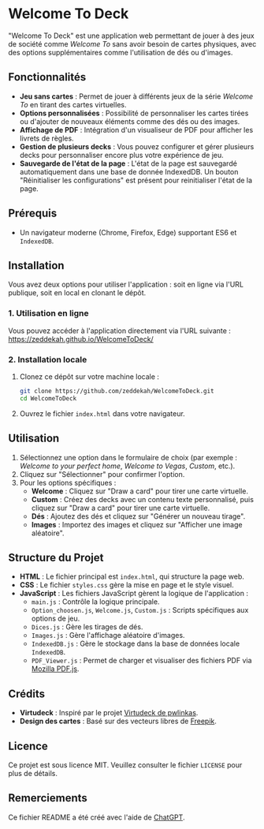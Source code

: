 # Welcome To Deck

"Welcome To Deck" est une application web permettant de jouer à des jeux de société comme *Welcome To* sans avoir besoin de cartes physiques, avec des options supplémentaires comme l'utilisation de dés ou d'images.

## Fonctionnalités

- **Jeu sans cartes** : Permet de jouer à différents jeux de la série *Welcome To* en tirant des cartes virtuelles.
- **Options personnalisées** : Possibilité de personnaliser les cartes tirées ou d'ajouter de nouveaux éléments comme des dés ou des images.
- **Affichage de PDF** : Intégration d'un visualiseur de PDF pour afficher les livrets de règles.
- **Gestion de plusieurs decks** : Vous pouvez configurer et gérer plusieurs decks pour personnaliser encore plus votre expérience de jeu.
- **Sauvegarde de l'état de la page** : L'état de la page est sauvegardé automatiquement dans une base de donnée IndexedDB. Un bouton "Réinitialiser les configurations" est présent pour reinitialiser l'état de la page.

## Prérequis

- Un navigateur moderne (Chrome, Firefox, Edge) supportant ES6 et `IndexedDB`.

## Installation

Vous avez deux options pour utiliser l'application : soit en ligne via l'URL publique, soit en local en clonant le dépôt.

### 1. Utilisation en ligne

Vous pouvez accéder à l'application directement via l'URL suivante :  
https://zeddekah.github.io/WelcomeToDeck/

### 2. Installation locale

1. Clonez ce dépôt sur votre machine locale :

    ```bash
    git clone https://github.com/zeddekah/WelcomeToDeck.git
    cd WelcomeToDeck
    ```

2. Ouvrez le fichier `index.html` dans votre navigateur.

## Utilisation

1. Sélectionnez une option dans le formulaire de choix (par exemple : *Welcome to your perfect home*, *Welcome to Vegas*, *Custom*, etc.).
2. Cliquez sur "Sélectionner" pour confirmer l'option.
3. Pour les options spécifiques :
   - **Welcome** : Cliquez sur "Draw a card" pour tirer une carte virtuelle.
   - **Custom** : Créez des decks avec un contenu texte personnalisé, puis cliquez sur "Draw a card" pour tirer une carte virtuelle.
   - **Dés** : Ajoutez des dés et cliquez sur "Générer un nouveau tirage".
   - **Images** : Importez des images et cliquez sur "Afficher une image aléatoire".

## Structure du Projet

- **HTML** : Le fichier principal est `index.html`, qui structure la page web.
- **CSS** : Le fichier `styles.css` gère la mise en page et le style visuel.
- **JavaScript** : Les fichiers JavaScript gèrent la logique de l'application :
  - `main.js` : Contrôle la logique principale.
  - `Option_choosen.js`, `Welcome.js`, `Custom.js` : Scripts spécifiques aux options de jeu.
  - `Dices.js` : Gère les tirages de dés.
  - `Images.js` : Gère l'affichage aléatoire d'images.
  - `IndexedDB.js` : Gère le stockage dans la base de données locale `IndexedDB`.
  - `PDF_Viewer.js` : Permet de charger et visualiser des fichiers PDF via [Mozilla PDF.js](https://mozilla.github.io/pdf.js/).

## Crédits

- **Virtudeck** : Inspiré par le projet [Virtudeck de pwlinkas](https://github.com/pwlinkas/virtudeck).
- **Design des cartes** : Basé sur des vecteurs libres de [Freepik](https://fr.freepik.com).

## Licence

Ce projet est sous licence MIT. Veuillez consulter le fichier `LICENSE` pour plus de détails.

## Remerciements

Ce fichier README a été créé avec l'aide de [ChatGPT](https://openai.com/chatgpt).
